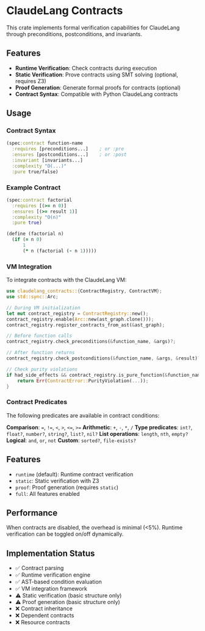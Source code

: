 # ClaudeLang Contracts

This crate implements formal verification capabilities for ClaudeLang through preconditions, postconditions, and invariants.

## Features

- **Runtime Verification**: Check contracts during execution
- **Static Verification**: Prove contracts using SMT solving (optional, requires Z3)
- **Proof Generation**: Generate formal proofs for contracts (optional)
- **Contract Syntax**: Compatible with Python ClaudeLang contracts

## Usage

### Contract Syntax

```clojure
(spec:contract function-name
  :requires [preconditions...]    ; or :pre
  :ensures [postconditions...]    ; or :post
  :invariant [invariants...]
  :complexity "O(...)"
  :pure true/false)
```

### Example Contract

```clojure
(spec:contract factorial
  :requires [(>= n 0)]
  :ensures [(>= result 1)]
  :complexity "O(n)"
  :pure true)

(define (factorial n)
  (if (= n 0)
      1
      (* n (factorial (- n 1)))))
```

### VM Integration

To integrate contracts with the ClaudeLang VM:

```rust
use claudelang_contracts::{ContractRegistry, ContractVM};
use std::sync::Arc;

// During VM initialization
let mut contract_registry = ContractRegistry::new();
contract_registry.enable(Arc::new(ast_graph.clone()));
contract_registry.register_contracts_from_ast(&ast_graph);

// Before function calls
contract_registry.check_preconditions(&function_name, &args)?;

// After function returns
contract_registry.check_postconditions(&function_name, &args, &result)?;

// Check purity violations
if had_side_effects && contract_registry.is_pure_function(&function_name) {
    return Err(ContractError::PurityViolation(...));
}
```

### Contract Predicates

The following predicates are available in contract conditions:

**Comparison**: `=`, `!=`, `<`, `>`, `<=`, `>=`
**Arithmetic**: `+`, `-`, `*`, `/`
**Type predicates**: `int?`, `float?`, `number?`, `string?`, `list?`, `nil?`
**List operations**: `length`, `nth`, `empty?`
**Logical**: `and`, `or`, `not`
**Custom**: `sorted?`, `file-exists?`

## Features

- `runtime` (default): Runtime contract verification
- `static`: Static verification with Z3
- `proof`: Proof generation (requires `static`)
- `full`: All features enabled

## Performance

When contracts are disabled, the overhead is minimal (<5%). Runtime verification can be toggled on/off dynamically.

## Implementation Status

- ✅ Contract parsing
- ✅ Runtime verification engine
- ✅ AST-based condition evaluation
- ✅ VM integration framework
- ⚠️  Static verification (basic structure only)
- ⚠️  Proof generation (basic structure only)
- ❌ Contract inheritance
- ❌ Dependent contracts
- ❌ Resource contracts